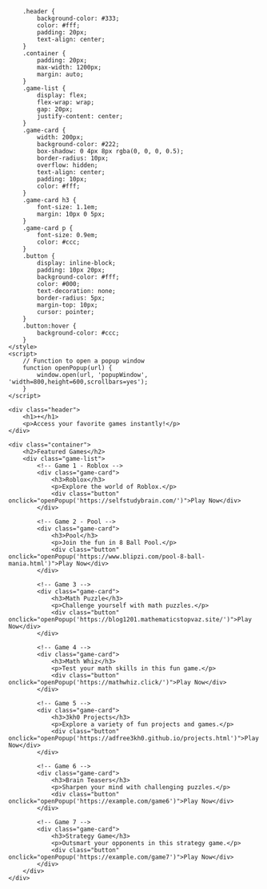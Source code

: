 
        .header {
            background-color: #333;
            color: #fff;
            padding: 20px;
            text-align: center;
        }
        .container {
            padding: 20px;
            max-width: 1200px;
            margin: auto;
        }
        .game-list {
            display: flex;
            flex-wrap: wrap;
            gap: 20px;
            justify-content: center;
        }
        .game-card {
            width: 200px;
            background-color: #222;
            box-shadow: 0 4px 8px rgba(0, 0, 0, 0.5);
            border-radius: 10px;
            overflow: hidden;
            text-align: center;
            padding: 10px;
            color: #fff;
        }
        .game-card h3 {
            font-size: 1.1em;
            margin: 10px 0 5px;
        }
        .game-card p {
            font-size: 0.9em;
            color: #ccc;
        }
        .button {
            display: inline-block;
            padding: 10px 20px;
            background-color: #fff;
            color: #000;
            text-decoration: none;
            border-radius: 5px;
            margin-top: 10px;
            cursor: pointer;
        }
        .button:hover {
            background-color: #ccc;
        }
    </style>
    <script>
        // Function to open a popup window
        function openPopup(url) {
            window.open(url, 'popupWindow', 'width=800,height=600,scrollbars=yes');
        }
    </script>
</head>
<body>

    <div class="header">
        <h1>+</h1>
        <p>Access your favorite games instantly!</p>
    </div>

    <div class="container">
        <h2>Featured Games</h2>
        <div class="game-list">
            <!-- Game 1 - Roblox -->
            <div class="game-card">
                <h3>Roblox</h3>
                <p>Explore the world of Roblox.</p>
                <div class="button" onclick="openPopup('https://selfstudybrain.com/')">Play Now</div>
            </div>

            <!-- Game 2 - Pool -->
            <div class="game-card">
                <h3>Pool</h3>
                <p>Join the fun in 8 Ball Pool.</p>
                <div class="button" onclick="openPopup('https://www.blipzi.com/pool-8-ball-mania.html')">Play Now</div>
            </div>

            <!-- Game 3 -->
            <div class="game-card">
                <h3>Math Puzzle</h3>
                <p>Challenge yourself with math puzzles.</p>
                <div class="button" onclick="openPopup('https://blog1201.mathematicstopvaz.site/')">Play Now</div>
            </div>

            <!-- Game 4 -->
            <div class="game-card">
                <h3>Math Whiz</h3>
                <p>Test your math skills in this fun game.</p>
                <div class="button" onclick="openPopup('https://mathwhiz.click/')">Play Now</div>
            </div>

            <!-- Game 5 -->
            <div class="game-card">
                <h3>3kh0 Projects</h3>
                <p>Explore a variety of fun projects and games.</p>
                <div class="button" onclick="openPopup('https://adfree3kh0.github.io/projects.html')">Play Now</div>
            </div>

            <!-- Game 6 -->
            <div class="game-card">
                <h3>Brain Teasers</h3>
                <p>Sharpen your mind with challenging puzzles.</p>
                <div class="button" onclick="openPopup('https://example.com/game6')">Play Now</div>
            </div>

            <!-- Game 7 -->
            <div class="game-card">
                <h3>Strategy Game</h3>
                <p>Outsmart your opponents in this strategy game.</p>
                <div class="button" onclick="openPopup('https://example.com/game7')">Play Now</div>
            </div>
        </div>
    </div>

</body>
</html>

